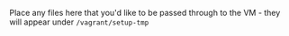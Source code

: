 Place any files here that you'd like to be passed through to the VM - they will appear under `/vagrant/setup-tmp`